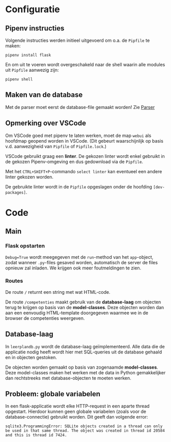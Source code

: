 # Configuratie

## Pipenv instructies

Volgende instructies werden initieel uitgevoerd om o.a. de `Pipfile` te maken:

    pipenv install flask

En om uit te voeren wordt overgeschakeld naar de shell waarin alle modules uit `Pipfile` aanwezig zijn:

    pipenv shell

## Maken van de database

Met de parser moet eerst de database-file gemaakt worden!
Zie [Parser](../parser)

## Opmerking over VSCode

Om VSCode goed met pipenv te laten werken, moet de map `webui` als hoofdmap geopend worden in VSCode.
(Dit gebeurt waarschijnlijk op basis v.d. aanwezigheid van `Pipfile` of `Pipfile.lock`.)

VSCode gebruikt graag een **linter**.
De gekozen linter wordt enkel gebruikt in de gekozen Pipenv-omgeving en dus gedownload via de `Pipfile`.

Met het `CTRL+SHIFT+P`-commando `select linter` kan eventueel een andere linter gekozen worden.

De gebruikte linter wordt in de `Pipfile` opgeslagen onder de hoofding `[dev-packages]`.


# Code

## Main

### Flask opstarten

`Debug=True` wordt meegegeven met de `run`-method van het `app`-object, zodat wanneer `.py`-files
gesaved worden, automatisch de server de files opnieuw zal inladen. We krijgen ook meer foutmeldingen
te zien.

### Routes

De route `/` returnt een string met wat HTML-code.

De route `/competenties` maakt gebruik van de **database-laag** om
objecten terug te krijgen op basis van de **model-classes**.
Deze objecten worden dan aan een eenvoudig HTML-template doorgegeven waarmee we in de browser de competenties weergeven.

## Database-laag

In `leerplandb.py` wordt de database-laag geïmplementeerd.
Alle data die de applicatie nodig heeft wordt hier met SQL-queries uit de database gehaald
en in objecten gestoken.

De objecten worden gemaakt op basis van zogenaamde **model-classes**.
Deze model-classes maken het werken met de data in Python gemakkelijker dan rechtstreeks
met database-objecten te moeten werken.

## Probleem: globale variabelen

In een flask-applicatie wordt elke HTTP-request in een aparte thread opgestart.
Hierdoor kunnen geen globale variabelen (zoals voor de database-connectie) gebruikt worden.
Dit geeft dan volgende error:

```
sqlite3.ProgrammingError: SQLite objects created in a thread can only be used in that same thread. The object was created in thread id 20584 and this is thread id 7424.
```


